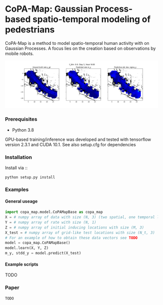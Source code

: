 
# CoPA-Map: Gaussian Process-based spatio-temporal modeling of pedestrians


CoPA-Map is a method to model spatio-temporal human activity with on Gaussian Processes.
A focus lies on the creation based on observations by mobile robots.


<img src="animation_copa_map.gif" width="600">

### Prerequisites
* Python 3.8

GPU-based training/inference was developed and tested with  tensorflow version 2.3.1 and CUDA 10.1.
See also setup.cfg for dependencies

### Installation

Install via ::

    python setup.py install

### Examples

#### General useage
```python
import copa_map.model.CoPAMapBase as copa_map
X = # numpy array of data with size (N, 3) (two spatial, one temporal location)
Y = # numpy array of rate with size (N, 1)
Z = # numpy array of initial inducing locations with size (M, 3)
X_test = # numpy array of grid-like test locations with size (N_t, 3)
# For an example of how to obtain these data vectors see TODO
model = copa_map.CoPAMapBase()
model.learn(X, Y, Z)
m_y, stdd_y = model.predict(X_test)

```
#### Example scripts
TODO
### Paper

    TODO
